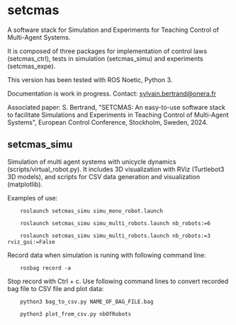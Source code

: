 # setcmas
A software stack for Simulation and Experiments for Teaching Control of Multi-Agent Systems. 

It is composed of three packages for implementation of control laws (setcmas_ctrl), tests in simulation (setcmas_simu) and experiments (setcmas_expe). 

This version has been tested with ROS Noetic, Python 3.

Documentation is work in progress. 
Contact: sylvain.bertrand@onera.fr

Associated paper: 
S. Bertrand, "SETCMAS: An easy-to-use software stack to facilitate Simulations and
Experiments in Teaching Control of Multi-Agent Systems", European Control Conference, Stockholm, Sweden, 2024.


## setcmas_simu

Simulation of multi agent systems with unicycle dynamics (scripts/virtual_robot.py). 
It includes 3D visualization with RViz (Turtlebot3 3D models), and scripts for CSV data generation and visualization (matplotlib).


Examples of use:

		roslaunch setcmas_simu simu_mono_robot.launch

		roslaunch setcmas_simu simu_multi_robots.launch nb_robots:=6

		roslaunch setcmas_simu simu_multi_robots.launch nb_robots:=3 rviz_gui:=False

Record data when simulation is runing with following command line:

		rosbag record -a
		
Stop record with Ctrl + c. Use following command lines to convert recorded bag file to CSV file and plot data:

		python3 bag_to_csv.py NAME_OF_BAG_FILE.bag
		
		python3 plot_from_csv.py nbOfRobots
